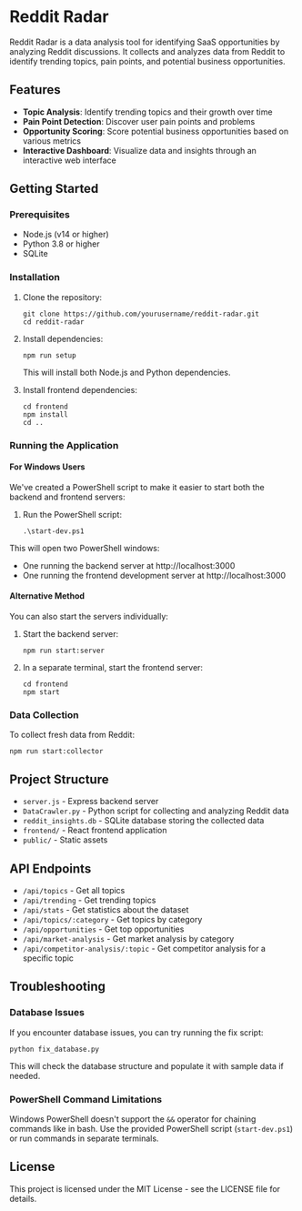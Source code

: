 # Reddit Radar

Reddit Radar is a data analysis tool for identifying SaaS opportunities by analyzing Reddit discussions. It collects and analyzes data from Reddit to identify trending topics, pain points, and potential business opportunities.

## Features

- **Topic Analysis**: Identify trending topics and their growth over time
- **Pain Point Detection**: Discover user pain points and problems
- **Opportunity Scoring**: Score potential business opportunities based on various metrics
- **Interactive Dashboard**: Visualize data and insights through an interactive web interface

## Getting Started

### Prerequisites

- Node.js (v14 or higher)
- Python 3.8 or higher
- SQLite

### Installation

1. Clone the repository:
   ```
   git clone https://github.com/yourusername/reddit-radar.git
   cd reddit-radar
   ```

2. Install dependencies:
   ```
   npm run setup
   ```
   
   This will install both Node.js and Python dependencies.

3. Install frontend dependencies:
   ```
   cd frontend
   npm install
   cd ..
   ```

### Running the Application

#### For Windows Users

We've created a PowerShell script to make it easier to start both the backend and frontend servers:

1. Run the PowerShell script:
   ```
   .\start-dev.ps1
   ```

This will open two PowerShell windows:
- One running the backend server at http://localhost:3000
- One running the frontend development server at http://localhost:3000

#### Alternative Method

You can also start the servers individually:

1. Start the backend server:
   ```
   npm run start:server
   ```

2. In a separate terminal, start the frontend server:
   ```
   cd frontend
   npm start
   ```

### Data Collection

To collect fresh data from Reddit:

```
npm run start:collector
```

## Project Structure

- `server.js` - Express backend server
- `DataCrawler.py` - Python script for collecting and analyzing Reddit data
- `reddit_insights.db` - SQLite database storing the collected data
- `frontend/` - React frontend application
- `public/` - Static assets

## API Endpoints

- `/api/topics` - Get all topics
- `/api/trending` - Get trending topics
- `/api/stats` - Get statistics about the dataset
- `/api/topics/:category` - Get topics by category
- `/api/opportunities` - Get top opportunities
- `/api/market-analysis` - Get market analysis by category
- `/api/competitor-analysis/:topic` - Get competitor analysis for a specific topic

## Troubleshooting

### Database Issues

If you encounter database issues, you can try running the fix script:

```
python fix_database.py
```

This will check the database structure and populate it with sample data if needed.

### PowerShell Command Limitations

Windows PowerShell doesn't support the `&&` operator for chaining commands like in bash. Use the provided PowerShell script (`start-dev.ps1`) or run commands in separate terminals.

## License

This project is licensed under the MIT License - see the LICENSE file for details. 